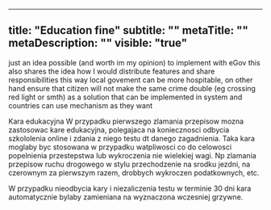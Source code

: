 ---
title: "Education fine"
subtitle: ""
metaTitle: ""
metaDescription: ""
visible: "true"
------

just an idea possible (and worth im my opinion) to implement with eGov
this also shares the idea how I would distribute features and share responsibilities
this way local govement can be more hospitable, on other hand ensure that citizen will not make the same crime double (eg crossing red light or smth)
as a solution that can be implemented in system and countries can use mechanism as they want

Kara edukacyjna
W przypadku pierwszego zlamania przepisow mozna zastosowac kare edukacyjna, polegajaca na koniecznosci odbycia szkololenia online i zdania z niego testu dt danego zagadnienia. Taka kara moglaby byc stosowana w przypadku watpliwosci co do celowosci popelnienia przestepstwa lub wykroczenia nie wielekiej wagi. Np zlamania przepisow ruchu drogowego w stylu przechodzenie na srodku jezdni, na czerownym za pierwszym razem, drobbych wykroczen podatkownych, etc.

W przypadku nieodbycia kary i niezaliczenia testu w terminie 30 dni kara automatycznie bylaby zamieniana na wyznaczona wczesniej grzywne.